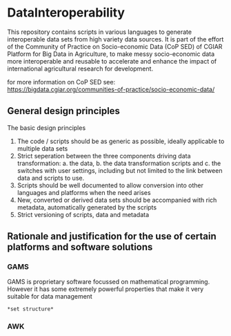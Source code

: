 # DataInteroperability
This repository contains scripts in various languages to generate interoperable data sets from high variety data sources. It is part of the effort of the Community of Practice on Socio-economic Data (CoP SED) of CGIAR Platform for Big Data in Agriculture, to make messy socio-economic data more interoperable and reusable to accelerate and enhance the impact of international agricultural research for development.

for more information on CoP SED see: https://bigdata.cgiar.org/communities-of-practice/socio-economic-data/

## General design principles
The basic design principles
1. The code / scripts should be as generic as possible, ideally applicable to multiple data sets
2. Strict seperation between the three components driving data transformation:
    a. the data, 
    b. the data transformation scripts and 
    c. the switches with user settings, including but not limited to the link between data and scripts to use.
3. Scripts should be well documented to allow conversion into other languages and platforms when the need arises
4. New, converted or derived data sets should be accompanied with rich metadata, automatically generated by the scripts
5. Strict versioning of scripts, data and metadata


## Rationale and justification for the use of certain platforms and software solutions
### GAMS
GAMS is proprietary software focussed on mathematical programming. However it has some extremely powerful properties that make it very suitable for data management

    *set structure*


### AWK


